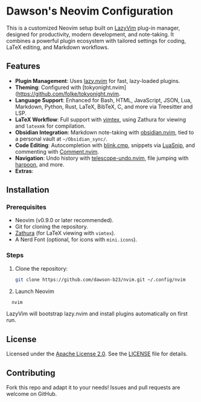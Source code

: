 # Dawson's Neovim Configuration

This is a customized Neovim setup built on [LazyVim](https://github.com/LazyVim/LazyVim) plug-in manager, designed for productivity, modern development, and note-taking. It combines a powerful plugin ecosystem with tailored settings for coding, LaTeX editing, and Markdown workflows.

## Features

- **Plugin Management**: Uses [lazy.nvim](https://github.com/folke/lazy.nvim) for fast, lazy-loaded plugins.
- **Theming**: Configured with [tokyonight.nvim](https://github.com/folke/tokyonight.nvim.
- **Language Support**: Enhanced for Bash, HTML, JavaScript, JSON, Lua, Markdown, Python, Rust, LaTeX, BibTeX, C, and more via Treesitter and LSP.
- **LaTeX Workflow**: Full support with [vimtex](https://github.com/lervag/vimtex), using Zathura for viewing and `latexmk` for compilation.
- **Obsidian Integration**: Markdown note-taking with [obsidian.nvim](https://github.com/epwalsh/obsidian.nvim), tied to a personal vault at `~/Obsidian_sync/`.
- **Code Editing**: Autocompletion with [blink.cmp](https://github.com/saghen/blink.cmp), snippets via [LuaSnip](https://github.com/LuaSnip/LuaSnip), and commenting with [Comment.nvim](https://github.com/numToStr/Comment.nvim).
- **Navigation**: Undo history with [telescope-undo.nvim](https://github.com/debugloop/telescope-undo.nvim), file jumping with [harpoon](https://github.com/ThePrimeagen/harpoon), and more.
- **Extras**:  

## Installation

### Prerequisites
- Neovim (v0.9.0 or later recommended).
- Git for cloning the repository.
- [Zathura](https://pwmt.org/projects/zathura/) (for LaTeX viewing with `vimtex`).
- A Nerd Font (optional, for icons with `mini.icons`).

### Steps
1. Clone the repository:
   ```bash
   git clone https://github.com/dawson-b23/nvim.git ~/.config/nvim
   ```

2. Launch Neovim 
  ```bash
    nvim 
   ```
LazyVim will bootstrap lazy.nvim and install plugins automatically on first run.


## License

Licensed under the [Apache License 2.0](LICENSE). See the [LICENSE](LICENSE) file for details.

## Contributing

Fork this repo and adapt it to your needs! Issues and pull requests are welcome on GitHub.
